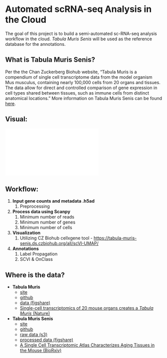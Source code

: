 # Automated scRNA-seq Analysis in the Cloud 

The goal of this project is to build a semi-automated sc-RNA-seq analysis workflow in the cloud. *Tabula Muris Senis* will be used as the reference database for the annotations.

## What is Tabula Muris Senis?

Per the the Chan Zuckerberg Biohub website, “Tabula Muris is a compendium of single cell transcriptome data from the model organism Mus musculus, containing nearly 100,000 cells from 20 organs and tissues. The data allow for direct and controlled comparison of gene expression in cell types shared between tissues, such as immune cells from distinct anatomical locations.” More information on Tabula Muris Senis can be found [here](https://tabula-muris.ds.czbiohub.org).

## Visual:

![TMS2](TMS2.PDF)

## Workflow:

1. **Input gene counts and metadata .h5ad**  
    1. Preprocessing  
2. **Process data using Scanpy**  
    1. Minimum number of reads  
    2. Minimum number of genes  
    3. Minimum number of cells  
3. **Visualization**  
      1. Utilizing CZ Biohub cellxgene tool - <https://tabula-muris-senis.ds.czbiohub.org/all/scVI-UMAP/>  
4. **Annotations**  
     1. Label Propagation  
    2. SCVI & OnClass

  
  ## Where is the data?
  - **Tabula Muris**
    - [site](https://tabula-muris.ds.czbiohub.org/)
    - [github](https://github.com/czbiohub/tabula-muris)
    - [data (figshare)](https://figshare.com/projects/Tabula_Muris_Transcriptomic_characterization_of_20_organs_and_tissues_from_Mus_musculus_at_single_cell_resolution/27733)
    - [Single-cell transcriptomics of 20 mouse organs creates a *Tabula Muris* (Nature)](https://www.nature.com/articles/s41586-018-0590-4)
  - **Tabula Muris Senis**
    - [site](https://tabula-muris-senis.ds.czbiohub.org/)
    - [github](https://github.com/czbiohub/tabula-muris-senis)
    - [raw data (s3)](https://s3.console.aws.amazon.com/s3/buckets/czb-tabula-muris-senis/)
    - [processed data (figshare)](https://figshare.com/projects/Tabula_Muris_Senis/64982)
    - [A Single Cell Transcriptomic Atlas Characterizes Aging Tissues in the Mouse (BioRxiv)](https://www.biorxiv.org/content/10.1101/661728v2)

